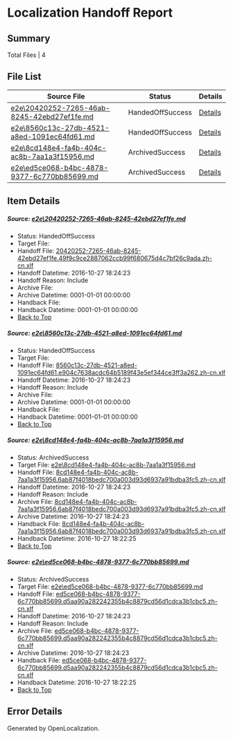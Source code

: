 # <a name='report-top'></a> Localization Handoff Report

## Summary
 Total Files | 4

## File List
 Source File | Status | Details 
 ----------- | ------ | ------- 
 [e2e\20420252-7265-46ab-8245-42ebd27ef1fe.md](https://github.com/OpenLocalizationTestOrg/ol-test0/blob/bf8f2e91bfd01a2ebbd73cf5713c75645c1524e4/e2e/20420252-7265-46ab-8245-42ebd27ef1fe.md) | HandedOffSuccess | [Details](#a285ac4a8c893de2ad12da00768c0595d4f5d1c92)
 [e2e\8560c13c-27db-4521-a8ed-1091ec64fd61.md](https://github.com/OpenLocalizationTestOrg/ol-test0/blob/6036492e8a144b50a32ed44dfe1b796f54398ceb/e2e/8560c13c-27db-4521-a8ed-1091ec64fd61.md) | HandedOffSuccess | [Details](#68d9b91e697719d5fc77e4a012a414f5c70931314)
 [e2e\8cd148e4-fa4b-404c-ac8b-7aa1a3f15956.md](https://github.com/OpenLocalizationTestOrg/ol-test0/blob/9741a8499a9dc9a53e6c06984fa9b7d69719c8df/e2e/8cd148e4-fa4b-404c-ac8b-7aa1a3f15956.md) | ArchivedSuccess | [Details](#fbdf365983b1c205e52cab33034f4ecfdc9157ab5)
 [e2e\ed5ce068-b4bc-4878-9377-6c770bb85699.md](https://github.com/OpenLocalizationTestOrg/ol-test0/blob/9741a8499a9dc9a53e6c06984fa9b7d69719c8df/e2e/ed5ce068-b4bc-4878-9377-6c770bb85699.md) | ArchivedSuccess | [Details](#de57c1232112aa635cd130e89c6b5e7b9fe7c5486)

## Item Details
##### <a name='a285ac4a8c893de2ad12da00768c0595d4f5d1c92'></a> Source: [e2e\20420252-7265-46ab-8245-42ebd27ef1fe.md](https://github.com/OpenLocalizationTestOrg/ol-test0/blob/bf8f2e91bfd01a2ebbd73cf5713c75645c1524e4/e2e/20420252-7265-46ab-8245-42ebd27ef1fe.md)
* Status: HandedOffSuccess
* Target File: 
* Handoff File: [20420252-7265-46ab-8245-42ebd27ef1fe.49f9c9ce2887062ccb99f680675d4c7bf26c9ada.zh-cn.xlf](https://github.com/OpenLocalizationTestOrg/ol-test0-handoff/blob/7d632ec18c945a375f6fe0a7f31b51d80dddef35/ol-handoff/OpenLocalizationTestOrg/ol-test0-zhcn/shujia/ht/20420252-7265-46ab-8245-42ebd27ef1fe.49f9c9ce2887062ccb99f680675d4c7bf26c9ada.zh-cn.xlf)
* Handoff Datetime: 2016-10-27 18:24:23
* Handoff Reason: Include
* Archive File: 
* Archive Datetime: 0001-01-01 00:00:00
* Handback File: 
* Handback Datetime: 0001-01-01 00:00:00
* [Back to Top](#report-top)

##### <a name='68d9b91e697719d5fc77e4a012a414f5c70931314'></a> Source: [e2e\8560c13c-27db-4521-a8ed-1091ec64fd61.md](https://github.com/OpenLocalizationTestOrg/ol-test0/blob/6036492e8a144b50a32ed44dfe1b796f54398ceb/e2e/8560c13c-27db-4521-a8ed-1091ec64fd61.md)
* Status: HandedOffSuccess
* Target File: 
* Handoff File: [8560c13c-27db-4521-a8ed-1091ec64fd61.e904c7638acdc64b5189f43e5ef344ce3ff3a262.zh-cn.xlf](https://github.com/OpenLocalizationTestOrg/ol-test0-handoff/blob/7d632ec18c945a375f6fe0a7f31b51d80dddef35/ol-handoff/OpenLocalizationTestOrg/ol-test0-zhcn/shujia/ht/8560c13c-27db-4521-a8ed-1091ec64fd61.e904c7638acdc64b5189f43e5ef344ce3ff3a262.zh-cn.xlf)
* Handoff Datetime: 2016-10-27 18:24:23
* Handoff Reason: Include
* Archive File: 
* Archive Datetime: 0001-01-01 00:00:00
* Handback File: 
* Handback Datetime: 0001-01-01 00:00:00
* [Back to Top](#report-top)

##### <a name='fbdf365983b1c205e52cab33034f4ecfdc9157ab5'></a> Source: [e2e\8cd148e4-fa4b-404c-ac8b-7aa1a3f15956.md](https://github.com/OpenLocalizationTestOrg/ol-test0/blob/9741a8499a9dc9a53e6c06984fa9b7d69719c8df/e2e/8cd148e4-fa4b-404c-ac8b-7aa1a3f15956.md)
* Status: ArchivedSuccess
* Target File: [e2e\8cd148e4-fa4b-404c-ac8b-7aa1a3f15956.md](https://github.com/OpenLocalizationTestOrg/ol-test0-zhcn/blob/d1d336d7345f577e3bff8c0d7a0b62a1885a0ea8/e2e/8cd148e4-fa4b-404c-ac8b-7aa1a3f15956.md)
* Handoff File: [8cd148e4-fa4b-404c-ac8b-7aa1a3f15956.6ab87f4018bedc700a003d93d6937a91bdba3fc5.zh-cn.xlf](https://github.com/OpenLocalizationTestOrg/ol-test0-handoff/blob/7d632ec18c945a375f6fe0a7f31b51d80dddef35/ol-handoff/OpenLocalizationTestOrg/ol-test0-zhcn/shujia/ht/8cd148e4-fa4b-404c-ac8b-7aa1a3f15956.6ab87f4018bedc700a003d93d6937a91bdba3fc5.zh-cn.xlf)
* Handoff Datetime: 2016-10-27 18:24:23
* Handoff Reason: Include
* Archive File: [8cd148e4-fa4b-404c-ac8b-7aa1a3f15956.6ab87f4018bedc700a003d93d6937a91bdba3fc5.zh-cn.xlf](https://github.com/OpenLocalizationTestOrg/ol-test0-handoff/blob/8b5e6af00f1cc0e18fd379b660c929071d9a56e6/ol-archive/OpenLocalizationTestOrg/ol-test0-zhcn/shujia/ht/8cd148e4-fa4b-404c-ac8b-7aa1a3f15956.6ab87f4018bedc700a003d93d6937a91bdba3fc5.zh-cn.xlf)
* Archive Datetime: 2016-10-27 18:24:23
* Handback File: [8cd148e4-fa4b-404c-ac8b-7aa1a3f15956.6ab87f4018bedc700a003d93d6937a91bdba3fc5.zh-cn.xlf](https://github.com/OpenLocalizationTestOrg/ol-test0-handback/blob/715d18d50d3172c1b48a0e34fea37c783ba72f79/ol-handback/OpenLocalizationTestOrg/ol-test0-zhcn/shujia/high/8cd148e4-fa4b-404c-ac8b-7aa1a3f15956.6ab87f4018bedc700a003d93d6937a91bdba3fc5.zh-cn.xlf)
* Handback Datetime: 2016-10-27 18:22:25
* [Back to Top](#report-top)

##### <a name='de57c1232112aa635cd130e89c6b5e7b9fe7c5486'></a> Source: [e2e\ed5ce068-b4bc-4878-9377-6c770bb85699.md](https://github.com/OpenLocalizationTestOrg/ol-test0/blob/9741a8499a9dc9a53e6c06984fa9b7d69719c8df/e2e/ed5ce068-b4bc-4878-9377-6c770bb85699.md)
* Status: ArchivedSuccess
* Target File: [e2e\ed5ce068-b4bc-4878-9377-6c770bb85699.md](https://github.com/OpenLocalizationTestOrg/ol-test0-zhcn/blob/d1d336d7345f577e3bff8c0d7a0b62a1885a0ea8/e2e/ed5ce068-b4bc-4878-9377-6c770bb85699.md)
* Handoff File: [ed5ce068-b4bc-4878-9377-6c770bb85699.d5aa90a282242355b4c8879cd56d1cdca3b1cbc5.zh-cn.xlf](https://github.com/OpenLocalizationTestOrg/ol-test0-handoff/blob/7d632ec18c945a375f6fe0a7f31b51d80dddef35/ol-handoff/OpenLocalizationTestOrg/ol-test0-zhcn/shujia/ht/ed5ce068-b4bc-4878-9377-6c770bb85699.d5aa90a282242355b4c8879cd56d1cdca3b1cbc5.zh-cn.xlf)
* Handoff Datetime: 2016-10-27 18:24:23
* Handoff Reason: Include
* Archive File: [ed5ce068-b4bc-4878-9377-6c770bb85699.d5aa90a282242355b4c8879cd56d1cdca3b1cbc5.zh-cn.xlf](https://github.com/OpenLocalizationTestOrg/ol-test0-handoff/blob/8b5e6af00f1cc0e18fd379b660c929071d9a56e6/ol-archive/OpenLocalizationTestOrg/ol-test0-zhcn/shujia/ht/ed5ce068-b4bc-4878-9377-6c770bb85699.d5aa90a282242355b4c8879cd56d1cdca3b1cbc5.zh-cn.xlf)
* Archive Datetime: 2016-10-27 18:24:23
* Handback File: [ed5ce068-b4bc-4878-9377-6c770bb85699.d5aa90a282242355b4c8879cd56d1cdca3b1cbc5.zh-cn.xlf](https://github.com/OpenLocalizationTestOrg/ol-test0-handback/blob/715d18d50d3172c1b48a0e34fea37c783ba72f79/ol-handback/OpenLocalizationTestOrg/ol-test0-zhcn/shujia/high/ed5ce068-b4bc-4878-9377-6c770bb85699.d5aa90a282242355b4c8879cd56d1cdca3b1cbc5.zh-cn.xlf)
* Handback Datetime: 2016-10-27 18:22:25
* [Back to Top](#report-top)


## Error Details

Generated by OpenLocalization.
